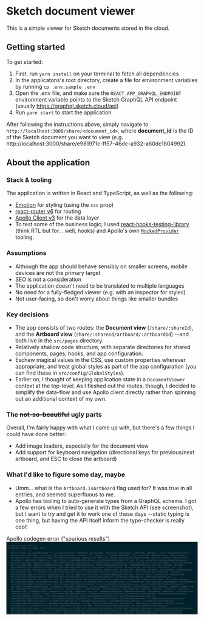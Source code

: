# Sketch document viewer

This is a simple viewer for Sketch documents stored in the cloud.

## Getting started

To get started:

1. First, run `yarn install` on your terminal to fetch all dependencies
2. In the applicatons's root directory, create a file for environment variables by running `cp .env.sample .env`
3. Open the .env file, and make sure the `REACT_APP_GRAPHQL_ENDPOINT` environment variable points to the Sketch GraphQL API endpoint
   (usually https://graphql.sketch.cloud/api)
4. Run `yarn start` to start the application

After following the instructions above, simply navigate to `http://localhost:3000/share/<document_id>`, where
**document_id** is the ID of the Sketch document you want to view (e.g. http://localhost:3000/share/e981971c-ff57-46dc-a932-a60dc1804992).

## About the application

### Stack & tooling

The application is written in React and TypeScript, as well as the following:

- [Emotion](https://emotion.sh/docs/css-prop) for styling (using the `css` prop)
- [react-router v6](https://reactrouter.com/) for routing
- [Apollo Client v3](https://www.apollographql.com/docs/react/) for the data layer
- To test some of the business logic; I used [react-hooks-testing-library](https://react-hooks-testing-library.com/)
  (think RTL but for... well, hooks) and Apollo's own [`MockedProvider`](https://www.apollographql.com/docs/react/development-testing/testing/) tooling.

### Assumptions

- Although the app should behave sensibly on smaller screens, mobile devices are not the primary target
- SEO is not a consideration
- The application doesn't need to be translated to multiple languages
- No need for a fully-fledged viewer (e.g. with an inspector for styles)
- Not user-facing, so don't worry about things like smaller bundles

### Key decisions

- The app consists of two routes: the **Document view** (`/share/:shareId`), and the **Artboard view** (`share/:shareId/artboard/:artboardId`)
  --and both live in the `src/pages` directory.
- Relatively shallow code structure, with separate directories for shared components, pages, hooks, and app configuration.
- Eschew magical values in the CSS, use custom properties wherever appropriate, and treat global styles as part of the app configuration
  (you can find these in `src/config/GlobalStyles`).
- Earlier on, I thought of keeping application state in a `DocumentViewer` context at the top-level. As I fleshed out the routes, though,
  I decided to simplify the data-flow and use Apollo client directly rather than spinning out an additional context of my own.

### The ~~not-so-beautiful~~ ugly parts

Overall, I'm fairly happy with what I came up with, but there's a few things I could have done better:

- Add image loaders, especially for the document view
- Add support for keyboard navigation (directional keys for previous/next artboard, and ESC to close the artboard)

### What I'd like to figure some day, maybe

- Umm... what is the `Artboard.isArtboard` flag used for? It was true in all entries, and seemed superfluous to me.
- Apollo has tooling to auto-generate types from a GraphQL schema. I got a few errors when I tried to use it with the Sketch API (see screenshot),
  but I want to try and get it to work one of these days --static typing is one thing, but having the API itself inform the type-checker is really cool!

Apollo codegen error ("spurious results")
![](./apollo-codegen-error.png)
